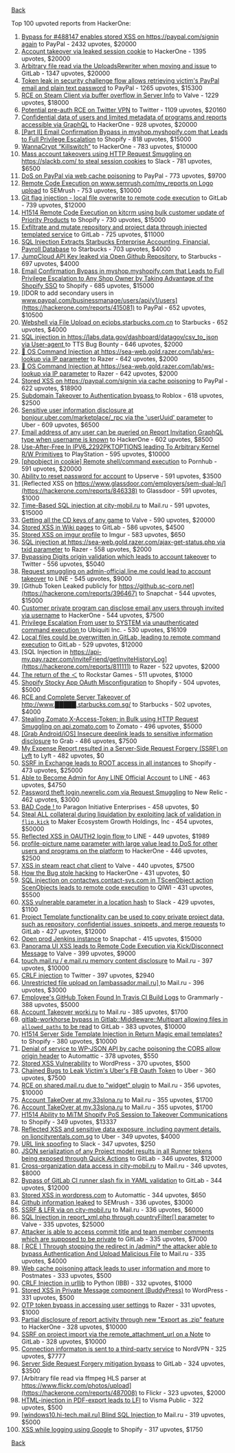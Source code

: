 [Back](../README.md)

Top 100 upvoted reports from HackerOne:

1. [Bypass for #488147 enables stored XSS on https://paypal.com/signin again](https://hackerone.com/reports/510152) to PayPal - 2432 upvotes, $20000
2. [Account takeover via leaked session cookie](https://hackerone.com/reports/745324) to HackerOne - 1395 upvotes, $20000
3. [Arbitrary file read via the UploadsRewriter when moving and issue](https://hackerone.com/reports/827052) to GitLab - 1347 upvotes, $20000
4. [Token leak in security challenge flow allows retrieving victim's PayPal email and plain text password](https://hackerone.com/reports/739737) to PayPal - 1265 upvotes, $15300
5. [RCE on Steam Client via buffer overflow in Server Info](https://hackerone.com/reports/470520) to Valve - 1229 upvotes, $18000
6. [Potential pre-auth RCE on Twitter VPN](https://hackerone.com/reports/591295) to Twitter - 1109 upvotes, $20160
7. [Confidential data of users and limited metadata of programs and reports accessible via GraphQL](https://hackerone.com/reports/489146) to HackerOne - 928 upvotes, $20000
8. [[Part II] Email Confirmation Bypass in myshop.myshopify.com that Leads to Full Privilege Escalation](https://hackerone.com/reports/796808) to Shopify - 818 upvotes, $15000
9. [WannaCrypt “Killswitch”](https://hackerone.com/reports/228648) to HackerOne - 783 upvotes, $10000
10. [Mass account takeovers using HTTP Request Smuggling on https://slackb.com/ to steal session cookies](https://hackerone.com/reports/737140) to Slack - 781 upvotes, $6500
11. [DoS on PayPal via web cache poisoning](https://hackerone.com/reports/622122) to PayPal - 773 upvotes, $9700
12. [Remote Code Execution on www.semrush.com/my_reports on Logo upload](https://hackerone.com/reports/403417) to SEMrush - 753 upvotes, $10000
13. [Git flag injection - local file overwrite to remote code execution](https://hackerone.com/reports/658013) to GitLab - 739 upvotes, $12000
14. [H1514 Remote Code Execution on kitcrm using bulk customer update of Priority Products](https://hackerone.com/reports/422944) to Shopify - 730 upvotes, $15000
15. [Exfiltrate and mutate repository and project data through injected templated service](https://hackerone.com/reports/446585) to GitLab - 725 upvotes, $11000
16. [SQL Injection Extracts Starbucks Enterprise Accounting, Financial, Payroll Database](https://hackerone.com/reports/531051) to Starbucks - 703 upvotes, $4000
17. [JumpCloud API Key leaked via Open Github Repository.](https://hackerone.com/reports/716292) to Starbucks - 697 upvotes, $4000
18. [Email Confirmation Bypass in myshop.myshopify.com that Leads to Full Privilege Escalation to Any Shop Owner by Taking Advantage of the Shopify SSO](https://hackerone.com/reports/791775) to Shopify - 685 upvotes, $15000
19. [IDOR to add secondary users in www.paypal.com/businessmanage/users/api/v1/users](https://hackerone.com/reports/415081) to PayPal - 652 upvotes, $10500
20. [Webshell via File Upload on ecjobs.starbucks.com.cn](https://hackerone.com/reports/506646) to Starbucks - 652 upvotes, $4000
21. [SQL injection in https://labs.data.gov/dashboard/datagov/csv_to_json via User-agent ](https://hackerone.com/reports/297478) to TTS Bug Bounty - 646 upvotes, $2000
22. [🐞 OS Command Injection at https://sea-web.gold.razer.com/lab/ws-lookup via IP parameter](https://hackerone.com/reports/821962) to Razer - 642 upvotes, $2000
23. [🐞 OS Command Injection at https://sea-web.gold.razer.com/lab/ws-lookup via IP parameter](https://hackerone.com/reports/821962) to Razer - 642 upvotes, $2000
24. [Stored XSS on https://paypal.com/signin via cache poisoning](https://hackerone.com/reports/488147) to PayPal - 622 upvotes, $18900
25. [Subdomain Takeover to Authentication bypass ](https://hackerone.com/reports/335330) to Roblox - 618 upvotes, $2500
26. [Sensitive user information disclosure at bonjour.uber.com/marketplace/_rpc via the 'userUuid' parameter](https://hackerone.com/reports/542340) to Uber - 609 upvotes, $6500
27. [Email address of any user can be queried on Report Invitation GraphQL type when username is known](https://hackerone.com/reports/792927) to HackerOne - 602 upvotes, $8500
28. [Use-After-Free In IPV6_2292PKTOPTIONS leading To Arbitrary Kernel R/W Primitives](https://hackerone.com/reports/826026) to PlayStation - 595 upvotes, $10000
29. [[phpobject in cookie] Remote shell/command execution](https://hackerone.com/reports/141956) to Pornhub - 591 upvotes, $20000
30. [Ability to reset password for account](https://hackerone.com/reports/322985) to Upserve  - 591 upvotes, $3500
31. [Reflected XSS on https://www.glassdoor.com/employers/sem-dual-lp/](https://hackerone.com/reports/846338) to Glassdoor - 591 upvotes, $1000
32. [Time-Based SQL injection at city-mobil.ru](https://hackerone.com/reports/868436) to Mail.ru - 591 upvotes, $15000
33. [Getting all the CD keys of any game](https://hackerone.com/reports/391217) to Valve - 590 upvotes, $20000
34. [Stored XSS in Wiki pages](https://hackerone.com/reports/526325) to GitLab - 586 upvotes, $4500
35. [Stored XSS on imgur profile](https://hackerone.com/reports/484434) to Imgur - 583 upvotes, $650
36. [SQL injection at https://sea-web.gold.razer.com/ajax-get-status.php via txid parameter](https://hackerone.com/reports/819738) to Razer - 558 upvotes, $2000
37. [Bypassing Digits origin validation which leads to account takeover](https://hackerone.com/reports/129873) to Twitter - 556 upvotes, $5040
38. [Request smuggling on admin-official.line.me could lead to account takeover](https://hackerone.com/reports/740037) to LINE - 545 upvotes, $9000
39. [Github Token Leaked publicly for https://github.sc-corp.net](https://hackerone.com/reports/396467) to Snapchat - 544 upvotes, $15000
40. [Customer private program can disclose email any users through invited via username](https://hackerone.com/reports/807448) to HackerOne - 544 upvotes, $7500
41. [Privilege Escalation From user to SYSTEM via unauthenticated command execution ](https://hackerone.com/reports/544928) to Ubiquiti Inc. - 530 upvotes, $16109
42. [Local files could be overwritten in GitLab, leading to remote command execution](https://hackerone.com/reports/587854) to GitLab - 529 upvotes, $12000
43. [SQL Injection in https://api-my.pay.razer.com/inviteFriend/getInviteHistoryLog](https://hackerone.com/reports/811111) to Razer - 522 upvotes, $2000
44. [The return of the ＜](https://hackerone.com/reports/639684) to Rockstar Games - 511 upvotes, $1000
45. [Shopify Stocky App OAuth Misconfiguration](https://hackerone.com/reports/740989) to Shopify - 504 upvotes, $5000
46. [RCE and Complete Server Takeover of http://www.█████.starbucks.com.sg/](https://hackerone.com/reports/502758) to Starbucks - 502 upvotes, $4000
47. [Stealing Zomato X-Access-Token: in Bulk using HTTP Request Smuggling on api.zomato.com](https://hackerone.com/reports/771666) to Zomato - 496 upvotes, $5000
48. [[Grab Android/iOS] Insecure deeplink leads to sensitive information disclosure](https://hackerone.com/reports/401793) to Grab - 486 upvotes, $7500
49. [My Expense Report resulted in a Server-Side Request Forgery (SSRF) on Lyft](https://hackerone.com/reports/885975) to Lyft - 482 upvotes, $0
50. [SSRF in Exchange leads to ROOT access in all instances](https://hackerone.com/reports/341876) to Shopify - 473 upvotes, $25000
51. [Able to Become Admin for Any LINE Official Account](https://hackerone.com/reports/698579) to LINE - 463 upvotes, $4750
52. [Password theft login.newrelic.com via Request Smuggling](https://hackerone.com/reports/498052) to New Relic - 462 upvotes, $3000
53. [BAD Code ! ](https://hackerone.com/reports/180074) to Paragon Initiative Enterprises - 458 upvotes, $0
54. [Steal ALL collateral during liquidation by exploiting lack of validation in `flip.kick`](https://hackerone.com/reports/684092) to Maker Ecosystem Growth Holdings, Inc - 454 upvotes, $50000
55. [Reflected XSS in OAUTH2 login flow ](https://hackerone.com/reports/697099) to LINE - 449 upvotes, $1989
56. [profile-picture name parameter with large value lead to DoS for other users and programs on the platform](https://hackerone.com/reports/764434) to HackerOne - 446 upvotes, $2500
57. [XSS in steam react chat client](https://hackerone.com/reports/409850) to Valve - 440 upvotes, $7500
58. [How the Bug stole hacking](https://hackerone.com/reports/762510) to HackerOne - 431 upvotes, $0
59. [SQL injection on contactws.contact-sys.com in TScenObject action ScenObjects leads to remote code execution](https://hackerone.com/reports/816254) to QIWI - 431 upvotes, $5500
60. [XSS vulnerable parameter in a location hash](https://hackerone.com/reports/146336) to Slack - 429 upvotes, $1100
61. [Project Template functionality can be used to copy private project data, such as repository, confidential issues, snippets, and merge requests](https://hackerone.com/reports/689314) to GitLab - 427 upvotes, $12000
62. [Open prod Jenkins instance](https://hackerone.com/reports/231460) to Snapchat - 415 upvotes, $15000
63. [Panorama UI XSS leads to Remote Code Execution via Kick/Disconnect Message](https://hackerone.com/reports/631956) to Valve - 399 upvotes, $9000
64. [touch.mail.ru / e.mail.ru memory content disclosure](https://hackerone.com/reports/513236) to Mail.ru - 397 upvotes, $10000
65. [CRLF injection](https://hackerone.com/reports/446271) to Twitter - 397 upvotes, $2940
66. [Unrestricted file upload on [ambassador.mail.ru] ](https://hackerone.com/reports/854032) to Mail.ru - 396 upvotes, $3000
67. [Employee's GitHub Token Found In Travis CI Build Logs](https://hackerone.com/reports/496937) to Grammarly - 388 upvotes, $5000
68. [Account Takeover worki.ru](https://hackerone.com/reports/744662) to Mail.ru - 385 upvotes, $1700
69. [gitlab-workhorse bypass in Gitlab::Middleware::Multipart allowing files in `allowed_paths` to be read](https://hackerone.com/reports/850447) to GitLab - 383 upvotes, $10000
70. [H1514 Server Side Template Injection in Return Magic email templates?](https://hackerone.com/reports/423541) to Shopify - 380 upvotes, $10000
71. [Denial of service to WP-JSON API by cache poisoning the CORS allow origin header](https://hackerone.com/reports/591302) to Automattic - 378 upvotes, $550
72. [Stored XSS Vulnerability](https://hackerone.com/reports/643908) to WordPress - 370 upvotes, $500
73. [Chained Bugs to Leak Victim's Uber's FB Oauth Token](https://hackerone.com/reports/202781) to Uber - 360 upvotes, $7500
74. [RCE on shared.mail.ru due to "widget" plugin](https://hackerone.com/reports/518637) to Mail.ru - 356 upvotes, $10000
75. [Account TakeOver at my.33slona.ru](https://hackerone.com/reports/773519) to Mail.ru - 355 upvotes, $1700
76. [Account TakeOver at my.33slona.ru](https://hackerone.com/reports/773519) to Mail.ru - 355 upvotes, $1700
77. [H1514 Ability to MiTM Shopify PoS Session to Takeover Communications](https://hackerone.com/reports/423467) to Shopify - 349 upvotes, $13337
78. [Reflected XSS and sensitive data exposure, including payment details, on lioncityrentals.com.sg](https://hackerone.com/reports/340431) to Uber - 349 upvotes, $4000
79. [URL link spoofing](https://hackerone.com/reports/481472) to Slack - 347 upvotes, $250
80. [JSON serialization of any Project model results in all Runner tokens being exposed through Quick Actions](https://hackerone.com/reports/509924) to GitLab - 346 upvotes, $12000
81. [Cross-organization data access in city-mobil.ru](https://hackerone.com/reports/863983) to Mail.ru - 346 upvotes, $8000
82. [Bypass of GitLab CI runner slash fix in YAML validation](https://hackerone.com/reports/409395) to GitLab - 344 upvotes, $12000
83. [Stored XSS in wordpress.com](https://hackerone.com/reports/733248) to Automattic - 344 upvotes, $650
84. [Github information leaked](https://hackerone.com/reports/676212) to SEMrush - 336 upvotes, $3000
85. [SSRF & LFR via on city-mobil.ru](https://hackerone.com/reports/748123) to Mail.ru - 336 upvotes, $6000
86. [SQL Injection in report_xml.php through countryFilter[] parameter](https://hackerone.com/reports/383127) to Valve - 335 upvotes, $25000
87. [Attacker is able to access commit title and team member comments which are supposed to be private](https://hackerone.com/reports/502593) to GitLab - 335 upvotes, $7000
88. [[ RCE ] Through stopping the redirect in /admin/* the attacker able to bypass Authentication And Upload Malicious File](https://hackerone.com/reports/683957) to Mail.ru - 335 upvotes, $4000
89. [Web cache poisoning attack leads to user information and more](https://hackerone.com/reports/492841) to Postmates - 333 upvotes, $500
90. [CRLF Injection in urllib](https://hackerone.com/reports/590020) to Python (IBB) - 332 upvotes, $1000
91. [Stored XSS in Private Message component (BuddyPress)](https://hackerone.com/reports/487081) to WordPress - 331 upvotes, $500
92. [OTP token bypass in accessing user settings](https://hackerone.com/reports/699082) to Razer - 331 upvotes, $1000
93. [Partial disclosure of report activity through new "Export as .zip" feature](https://hackerone.com/reports/182358) to HackerOne - 328 upvotes, $10000
94. [SSRF on project import via the remote_attachment_url on a Note](https://hackerone.com/reports/826361) to GitLab - 328 upvotes, $10000
95. [Connection informaton is sent to a third-party service](https://hackerone.com/reports/752402) to NordVPN - 325 upvotes, $7777
96. [Server Side Request Forgery mitigation bypass](https://hackerone.com/reports/632101) to GitLab - 324 upvotes, $3500
97. [Arbitrary file read via ffmpeg HLS parser at https://www.flickr.com/photos/upload](https://hackerone.com/reports/487008) to Flickr - 323 upvotes, $2000
98. [HTML-injection in PDF-export leads to LFI](https://hackerone.com/reports/809819) to Visma Public - 322 upvotes, $500
99. [[windows10.hi-tech.mail.ru]  Blind SQL Injection ](https://hackerone.com/reports/786044) to Mail.ru - 319 upvotes, $5000
100. [XSS while logging using Google](https://hackerone.com/reports/691611) to Shopify - 317 upvotes, $1750


[Back](../README.md)